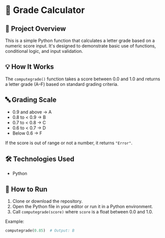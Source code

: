 # 🧮 Grade Calculator

## 🧠 Project Overview
This is a simple Python function that calculates a letter grade based on a numeric score input. It's designed to demonstrate basic use of functions, conditional logic, and input validation.

## 💡 How It Works
The `computegrade()` function takes a score between 0.0 and 1.0 and returns a letter grade (A–F) based on standard grading criteria.

## 🔤 Grading Scale
- 0.9 and above → A  
- 0.8 to < 0.9 → B  
- 0.7 to < 0.8 → C  
- 0.6 to < 0.7 → D  
- Below 0.6 → F  

If the score is out of range or not a number, it returns `"Error"`.

## 🛠 Technologies Used
- Python

## 🚀 How to Run
1. Clone or download the repository.
2. Open the Python file in your editor or run it in a Python environment.
3. Call `computegrade(score)` where `score` is a float between 0.0 and 1.0.

Example:
```python
computegrade(0.85)  # Output: B
